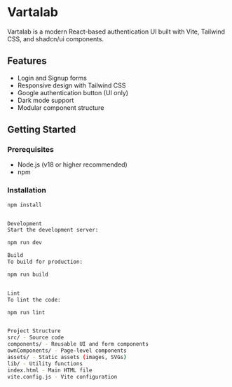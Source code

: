 # Vartalab

Vartalab is a modern React-based authentication UI built with Vite, Tailwind CSS, and shadcn/ui components.

## Features

- Login and Signup forms
- Responsive design with Tailwind CSS
- Google authentication button (UI only)
- Dark mode support
- Modular component structure

## Getting Started

### Prerequisites

- Node.js (v18 or higher recommended)
- npm

### Installation

```sh
npm install


Development
Start the development server:

npm run dev

Build
To build for production:

npm run build


Lint
To lint the code:

npm run lint


Project Structure
src/ - Source code
components/ - Reusable UI and form components
ownComponents/ - Page-level components
assets/ - Static assets (images, SVGs)
lib/ - Utility functions
index.html - Main HTML file
vite.config.js - Vite configuration
```
